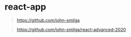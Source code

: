 # react-app

> https://github.com/john-smilga

> https://github.com/john-smilga/react-advanced-2020
